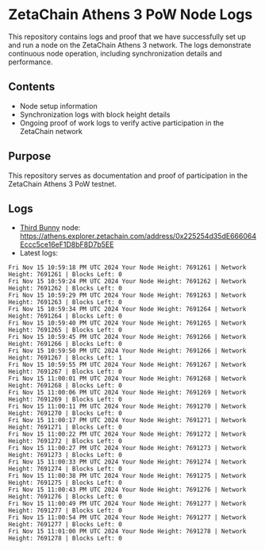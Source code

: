 # ZetaChain Athens 3 PoW Node Logs
This repository contains logs and proof that we have successfully set up and run a node on the ZetaChain Athens 3 network. The logs demonstrate continuous node operation, including synchronization details and performance.

## Contents
- Node setup information
- Synchronization logs with block height details
- Ongoing proof of work logs to verify active participation in the ZetaChain network

## Purpose
This repository serves as documentation and proof of participation in the ZetaChain Athens 3 PoW testnet.

## Logs

- [Third Bunny](https://thirdbunny.xyz/) node: https://athens.explorer.zetachain.com/address/0x225254d35dE666064Eccc5ce16eF1D8bF8D7b5EE
- Latest logs:
```
Fri Nov 15 10:59:18 PM UTC 2024 Your Node Height: 7691261 | Network Height: 7691261 | Blocks Left: 0
Fri Nov 15 10:59:24 PM UTC 2024 Your Node Height: 7691262 | Network Height: 7691262 | Blocks Left: 0
Fri Nov 15 10:59:29 PM UTC 2024 Your Node Height: 7691263 | Network Height: 7691263 | Blocks Left: 0
Fri Nov 15 10:59:34 PM UTC 2024 Your Node Height: 7691264 | Network Height: 7691264 | Blocks Left: 0
Fri Nov 15 10:59:40 PM UTC 2024 Your Node Height: 7691265 | Network Height: 7691265 | Blocks Left: 0
Fri Nov 15 10:59:45 PM UTC 2024 Your Node Height: 7691266 | Network Height: 7691266 | Blocks Left: 0
Fri Nov 15 10:59:50 PM UTC 2024 Your Node Height: 7691266 | Network Height: 7691267 | Blocks Left: 1
Fri Nov 15 10:59:55 PM UTC 2024 Your Node Height: 7691267 | Network Height: 7691267 | Blocks Left: 0
Fri Nov 15 11:00:01 PM UTC 2024 Your Node Height: 7691268 | Network Height: 7691268 | Blocks Left: 0
Fri Nov 15 11:00:06 PM UTC 2024 Your Node Height: 7691269 | Network Height: 7691269 | Blocks Left: 0
Fri Nov 15 11:00:11 PM UTC 2024 Your Node Height: 7691270 | Network Height: 7691270 | Blocks Left: 0
Fri Nov 15 11:00:17 PM UTC 2024 Your Node Height: 7691271 | Network Height: 7691271 | Blocks Left: 0
Fri Nov 15 11:00:22 PM UTC 2024 Your Node Height: 7691272 | Network Height: 7691272 | Blocks Left: 0
Fri Nov 15 11:00:27 PM UTC 2024 Your Node Height: 7691273 | Network Height: 7691273 | Blocks Left: 0
Fri Nov 15 11:00:33 PM UTC 2024 Your Node Height: 7691274 | Network Height: 7691274 | Blocks Left: 0
Fri Nov 15 11:00:38 PM UTC 2024 Your Node Height: 7691275 | Network Height: 7691275 | Blocks Left: 0
Fri Nov 15 11:00:43 PM UTC 2024 Your Node Height: 7691276 | Network Height: 7691276 | Blocks Left: 0
Fri Nov 15 11:00:49 PM UTC 2024 Your Node Height: 7691277 | Network Height: 7691277 | Blocks Left: 0
Fri Nov 15 11:00:54 PM UTC 2024 Your Node Height: 7691277 | Network Height: 7691277 | Blocks Left: 0
Fri Nov 15 11:01:00 PM UTC 2024 Your Node Height: 7691278 | Network Height: 7691278 | Blocks Left: 0
```
